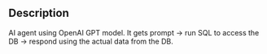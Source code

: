 ## Description
AI agent using OpenAI GPT model. It gets prompt -> run SQL to access the DB -> respond using the actual data from the DB.
